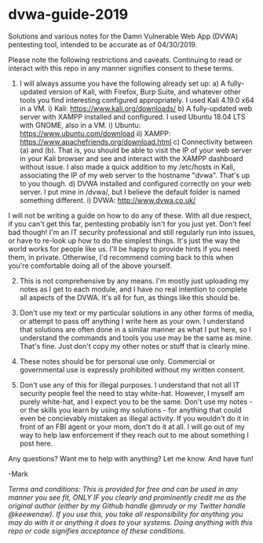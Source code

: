 # dvwa-guide-2019
Solutions and various notes for the Damn Vulnerable Web App (DVWA) pentesting tool, intended to be accurate as of 04/30/2019.

Please note the following restrictions and caveats. Continuing to read or interact with this repo in any manner signifies consent to these terms.

1) I will always assume you have the following already set up:
  a) A fully-updated version of Kali, with Firefox, Burp Suite, and whatever other tools you find interesting configured appropriately. I used Kali 4.19.0 x64 in a VM.
    i) Kali: https://www.kali.org/downloads/
  b) A fully-updated web server with XAMPP installed and configured. I used Ubuntu 18.04 LTS with GNOME, also in a VM.
    i) Ubuntu: https://www.ubuntu.com/download
    ii) XAMPP: https://www.apachefriends.org/download.html
  c) Connectivity between (a) and (b). That is, you should be able to visit the IP of your web server in your Kali browser and see and interact with the XAMPP dashboard without issue. I also made a quick addition to my /etc/hosts in Kali, associating the IP of my web server to the hostname "dvwa". That's up to you though.
  d) DVWA installed and configured correctly on your web server. I put mine in /dvwa/, but I believe the default folder is named something different.
    i) DVWA: http://www.dvwa.co.uk/
  
  I will not be writing a guide on how to do any of these. With all due respect, if you can't get this far, pentesting probably isn't for you just yet. Don't feel bad though! I'm an IT security professional and still regularly run into issues, or have to re-look up how to do the simplest things. It's just the way the world works for people like us. I'll be happy to provide hints if you need them, in private. Otherwise, I'd recommend coming back to this when you're comfortable doing all of the above yourself.

2) This is not comprehensive by any means. I'm mostly just uploading my notes as I get to each module, and I have no real intention to complete all aspects of the DVWA. It's all for fun, as things like this should be.

3) Don't use my text or my particular solutions in any other forms of media, or attempt to pass off anything I write here as your own. I understand that solutions are often done in a similar manner as what I put here, so I understand the commands and tools you use may be the same as mine. That's fine. Just don't copy my other notes or stuff that is clearly mine. 

4) These notes should be for personal use only. Commercial or governmental use is expressly prohibited without my written consent.

5) Don't use any of this for illegal purposes. I understand that not all IT security people feel the need to stay white-hat. However, I myself am purely white-hat, and I expect you to be the same. Don't use my notes - or the skills you learn by using my solutions - for anything that could even be concievably mistaken as illegal activity. If you wouldn't do it in front of an FBI agent or your mom, don't do it at all. I will go out of my way to help law enforcement if they reach out to me about something I post here. 

Any questions? Want me to help with anything? Let me know. And have fun!

-Mark

<i>Terms and conditions: This is provided for free and can be used in any manner you see fit, ONLY IF you clearly and prominently credit me as the original author (either by my Github handle @mrudy or my Twitter handle @keewenaw). If you use this, you take all responsibility for anything you may do with it or anything it does to your systems. Doing anything with this repo or code signifies acceptance of these conditions.</i>
